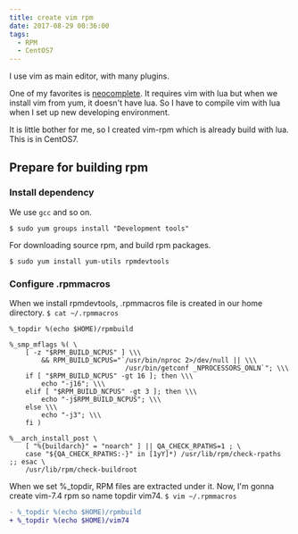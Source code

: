 ```yaml
---
title: create vim rpm
date: 2017-08-29 00:36:00
tags:
  - RPM
  - CentOS7
---
```


I use vim as main editor, with many plugins.

One of my favorites is [neocomplete](https://github.com/Shougo/neocomplete.vim).
It requires vim with lua but when we install vim from yum, it doesn't have lua.
So I have to compile vim with lua when I set up new developing environment.

It is little bother for me, so I created vim-rpm which is already build with lua.
This is in CentOS7.

## Prepare for building rpm

### Install dependency

We use `gcc` and so on.
```shell
$ sudo yum groups install "Development tools"
```

For downloading source rpm, and build rpm packages.
```shell
$ sudo yum install yum-utils rpmdevtools
```

### Configure .rpmmacros

When we install rpmdevtools, .rpmmacros file is created in our home directory.
`$ cat ~/.rpmmacros`
```
%_topdir %(echo $HOME)/rpmbuild

%_smp_mflags %( \
    [ -z "$RPM_BUILD_NCPUS" ] \\\
        && RPM_BUILD_NCPUS="`/usr/bin/nproc 2>/dev/null || \\\
                             /usr/bin/getconf _NPROCESSORS_ONLN`"; \\\
    if [ "$RPM_BUILD_NCPUS" -gt 16 ]; then \\\
        echo "-j16"; \\\
    elif [ "$RPM_BUILD_NCPUS" -gt 3 ]; then \\\
        echo "-j$RPM_BUILD_NCPUS"; \\\
    else \\\
        echo "-j3"; \\\
    fi )

%__arch_install_post \
    [ "%{buildarch}" = "noarch" ] || QA_CHECK_RPATHS=1 ; \
    case "${QA_CHECK_RPATHS:-}" in [1yY]*) /usr/lib/rpm/check-rpaths ;; esac \
    /usr/lib/rpm/check-buildroot
```

When we set %\_topdir, RPM files are extracted under it.
Now, I'm gonna create vim-7.4 rpm so name topdir vim74.
`$ vim ~/.rpmmacros`
```diff
- %_topdir %(echo $HOME)/rpmbuild
+ %_topdir %(echo $HOME)/vim74
```
